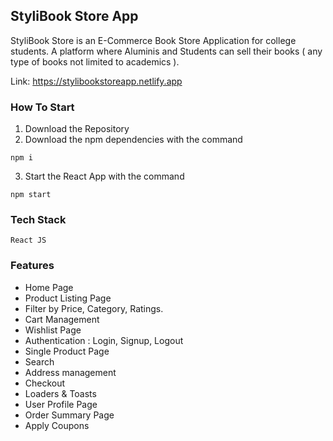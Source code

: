 ## StyliBook Store App

StyliBook Store is an E-Commerce Book Store Application for college students. A platform where Aluminis and Students can sell their books ( any type of books not limited to academics ). 

Link: https://stylibookstoreapp.netlify.app

### How To Start

1. Download the Repository
2. Download the npm dependencies with the command 

```
npm i
```
3. Start the React App with the command

```
npm start
```


### Tech Stack

```
React JS 
```

### Features

* Home Page
* Product Listing Page
* Filter by Price, Category, Ratings.
* Cart Management
* Wishlist Page
* Authentication : Login, Signup, Logout
* Single Product Page
* Search
* Address management
* Checkout
* Loaders & Toasts
* User Profile Page
* Order Summary Page
* Apply Coupons